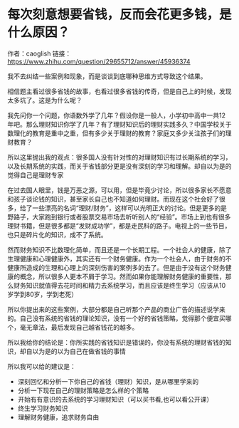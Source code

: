 # 每次刻意想要省钱，反而会花更多钱，是什么原因？

作者：caoglish
链接：https://www.zhihu.com/question/29655712/answer/45936374


我不去纠结一些案例和现象，而是谈谈到底哪种思维方式导致这个结果。

相信题主看过很多省钱的故事，也看过很多省钱的传奇，但是自己上的时候，发现太多坑了。这是为什么呢？

我先问你一个问题，你语数外学了几年？假设你是一般人，小学初中高中一共12年吧。那么理财知识你学了几年？有了理财知识后的理财实践多久？中国学校关于数理化的教育是重中之重，但有多少关于理财的教育？家庭又多少关注孩子们的理财教育？

所以这里抛出我的观点：很多国人没有针对性的对理财知识有过长期系统的学习，以及长期系统的实践，而关于省钱部分更是没有深刻的学习和理解。却自以为是的觉得自己是理财专家

在过去国人眼里，钱是万恶之源，可以用，但是毕竟少讨论，所以很多家长不愿意和孩子谈论钱的知识，甚至家长自己也不知道如何理财。而现在这个社会好了很多，给了一些漂亮的名词“理财/财务”，这样可以光明正大的讨论。但是更多的是野路子，大家跑到银行或者股票交易市场去听听别人的“经验”。市场上到也有很多理财书籍，但是很多都是“发财成功学”，都是走民科的路子。电视上的一些节目，也只是碎片化的知识，成不了系统。

然而财务知识不比数理化简单，而且还是一个长期工程。一个社会人的健康，除了生理健康和心理健康外，其实还有一个财务健康。作为一个社会人，由于财务的不健康所造成的生理和心理上的深刻伤害的案例多的去了。但是由于没有这个财务健康的概念，所以很多人更本不屑于学习。然而如果你能理解财务健康的重要性，那么财务知识就值得去花时间和精力去系统学习，而且应该是终生学习（应该从10岁学到80岁，学到老死）

所以你提出来的这些案例，大部分都是自己听那个产品的商业广告的描述说学来的。自己没有系统的省钱的理论知识，没有一个好的省钱策略，觉得那个便宜买哪个，毫无章法，最后发现自己越省钱花的越多。

所以我给你的结论是：你所实践的省钱知识是错误的，你没有系统的理财省钱的知识，却自以为是的以为自己在做省钱的事情

所以我可以给的建议是：
- 深刻回忆和分析一下你自己的省钱（理财）知识，是从哪里学来的
- 分析一下现在自己的理财策略是怎么样的个策略
- 开始有有意识的去系统的学习理财知识（可以买书看,也可以看公开课）
- 终生学习财务知识
- 理解财务健康，追求财务自由
